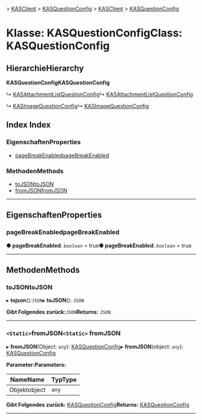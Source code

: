 <span data-ttu-id="2c210-101">[](../README.md) > [KASClient](../modules/kasclient.md) > [KASQuestionConfig](../classes/kasclient.kasquestionconfig.md)</span><span class="sxs-lookup"><span data-stu-id="2c210-101">[](../README.md) > [KASClient](../modules/kasclient.md) > [KASQuestionConfig](../classes/kasclient.kasquestionconfig.md)</span></span>

# <a name="class-kasquestionconfig"></a><span data-ttu-id="2c210-102">Klasse: KASQuestionConfig</span><span class="sxs-lookup"><span data-stu-id="2c210-102">Class: KASQuestionConfig</span></span>

## <a name="hierarchy"></a><span data-ttu-id="2c210-103">Hierarchie</span><span class="sxs-lookup"><span data-stu-id="2c210-103">Hierarchy</span></span>

<span data-ttu-id="2c210-104">**KASQuestionConfig**</span><span class="sxs-lookup"><span data-stu-id="2c210-104">**KASQuestionConfig**</span></span>

<span data-ttu-id="2c210-105">↳ [KASAttachmentListQuestionConfig](kasclient.kasattachmentlistquestionconfig.md)</span><span class="sxs-lookup"><span data-stu-id="2c210-105">↳  [KASAttachmentListQuestionConfig](kasclient.kasattachmentlistquestionconfig.md)</span></span>

<span data-ttu-id="2c210-106">↳ [KASImageQuestionConfig](kasclient.kasimagequestionconfig.md)</span><span class="sxs-lookup"><span data-stu-id="2c210-106">↳  [KASImageQuestionConfig](kasclient.kasimagequestionconfig.md)</span></span>

## <a name="index"></a><span data-ttu-id="2c210-107">Index </span><span class="sxs-lookup"><span data-stu-id="2c210-107">Index</span></span>

### <a name="properties"></a><span data-ttu-id="2c210-108">Eigenschaften</span><span class="sxs-lookup"><span data-stu-id="2c210-108">Properties</span></span>

* [<span data-ttu-id="2c210-109">pageBreakEnabled</span><span class="sxs-lookup"><span data-stu-id="2c210-109">pageBreakEnabled</span></span>](kasclient.kasquestionconfig.md#pagebreakenabled)
### <a name="methods"></a><span data-ttu-id="2c210-110">Methoden</span><span class="sxs-lookup"><span data-stu-id="2c210-110">Methods</span></span>

* [<span data-ttu-id="2c210-111">toJSON</span><span class="sxs-lookup"><span data-stu-id="2c210-111">toJSON</span></span>](kasclient.kasquestionconfig.md#tojson)
* [<span data-ttu-id="2c210-112">fromJSON</span><span class="sxs-lookup"><span data-stu-id="2c210-112">fromJSON</span></span>](kasclient.kasquestionconfig.md#fromjson)

---

## <a name="properties"></a><span data-ttu-id="2c210-113">Eigenschaften</span><span class="sxs-lookup"><span data-stu-id="2c210-113">Properties</span></span>

<a id="pagebreakenabled"></a>

###  <a name="pagebreakenabled"></a><span data-ttu-id="2c210-114">pageBreakEnabled</span><span class="sxs-lookup"><span data-stu-id="2c210-114">pageBreakEnabled</span></span>

<span data-ttu-id="2c210-115">**● pageBreakEnabled**: *`boolean`* = true</span><span class="sxs-lookup"><span data-stu-id="2c210-115">**● pageBreakEnabled**: *`boolean`* = true</span></span>

___

## <a name="methods"></a><span data-ttu-id="2c210-116">Methoden</span><span class="sxs-lookup"><span data-stu-id="2c210-116">Methods</span></span>

<a id="tojson"></a>

###  <a name="tojson"></a><span data-ttu-id="2c210-117">toJSON</span><span class="sxs-lookup"><span data-stu-id="2c210-117">toJSON</span></span>

<span data-ttu-id="2c210-118">▸ **tojson**():`JSON`</span><span class="sxs-lookup"><span data-stu-id="2c210-118">▸ **toJSON**(): `JSON`</span></span>

<span data-ttu-id="2c210-119">**Gibt Folgendes zurück:**`JSON`</span><span class="sxs-lookup"><span data-stu-id="2c210-119">**Returns:** `JSON`</span></span>

___

<a id="fromjson"></a>

### <a name="static-fromjson"></a><span data-ttu-id="2c210-120">`<Static>`fromJSON</span><span class="sxs-lookup"><span data-stu-id="2c210-120">`<Static>` fromJSON</span></span>

<span data-ttu-id="2c210-121">▸ **fromJSON**(Object: *`any`*): [KASQuestionConfig](kasclient.kasquestionconfig.md)</span><span class="sxs-lookup"><span data-stu-id="2c210-121">▸ **fromJSON**(object: *`any`*): [KASQuestionConfig](kasclient.kasquestionconfig.md)</span></span>

<span data-ttu-id="2c210-122">**Parameter:**</span><span class="sxs-lookup"><span data-stu-id="2c210-122">**Parameters:**</span></span>

| <span data-ttu-id="2c210-123">Name</span><span class="sxs-lookup"><span data-stu-id="2c210-123">Name</span></span> | <span data-ttu-id="2c210-124">Typ</span><span class="sxs-lookup"><span data-stu-id="2c210-124">Type</span></span> |
| ------ | ------ |
| <span data-ttu-id="2c210-125">Objekt</span><span class="sxs-lookup"><span data-stu-id="2c210-125">object</span></span> | `any` |

<span data-ttu-id="2c210-126">**Gibt Folgendes zurück:** [KASQuestionConfig](kasclient.kasquestionconfig.md)</span><span class="sxs-lookup"><span data-stu-id="2c210-126">**Returns:** [KASQuestionConfig](kasclient.kasquestionconfig.md)</span></span>

___

